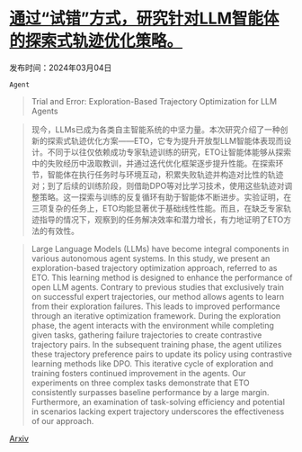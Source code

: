 # [通过“试错”方式，研究针对LLM智能体的探索式轨迹优化策略。](https://arxiv.org/abs/2403.02502)

发布时间：2024年03月04日

`Agent`

> Trial and Error: Exploration-Based Trajectory Optimization for LLM Agents

> 现今，LLMs已成为各类自主智能系统的中坚力量。本次研究介绍了一种创新的探索式轨迹优化方案——ETO，它专为提升开放型LLM智能体表现而设计。不同于以往仅依赖成功专家轨迹训练的研究，ETO让智能体能够从探索中的失败经历中汲取教训，并通过迭代优化框架逐步提升性能。在探索环节，智能体在执行任务时与环境互动，积累失败轨迹并构造对比性的轨迹对；到了后续的训练阶段，则借助DPO等对比学习技术，使用这些轨迹对调整策略。这一探索与训练的反复循环有助于智能体不断进步。实验证明，在三项复杂的任务上，ETO均能显著优于基础线性性能。而且，在缺乏专家轨迹指导的情况下，观察到的任务解决效率和潜力增长，有力地证明了ETO方法的有效性。

> Large Language Models (LLMs) have become integral components in various autonomous agent systems. In this study, we present an exploration-based trajectory optimization approach, referred to as ETO. This learning method is designed to enhance the performance of open LLM agents. Contrary to previous studies that exclusively train on successful expert trajectories, our method allows agents to learn from their exploration failures. This leads to improved performance through an iterative optimization framework. During the exploration phase, the agent interacts with the environment while completing given tasks, gathering failure trajectories to create contrastive trajectory pairs. In the subsequent training phase, the agent utilizes these trajectory preference pairs to update its policy using contrastive learning methods like DPO. This iterative cycle of exploration and training fosters continued improvement in the agents. Our experiments on three complex tasks demonstrate that ETO consistently surpasses baseline performance by a large margin. Furthermore, an examination of task-solving efficiency and potential in scenarios lacking expert trajectory underscores the effectiveness of our approach.

[Arxiv](https://arxiv.org/abs/2403.02502)